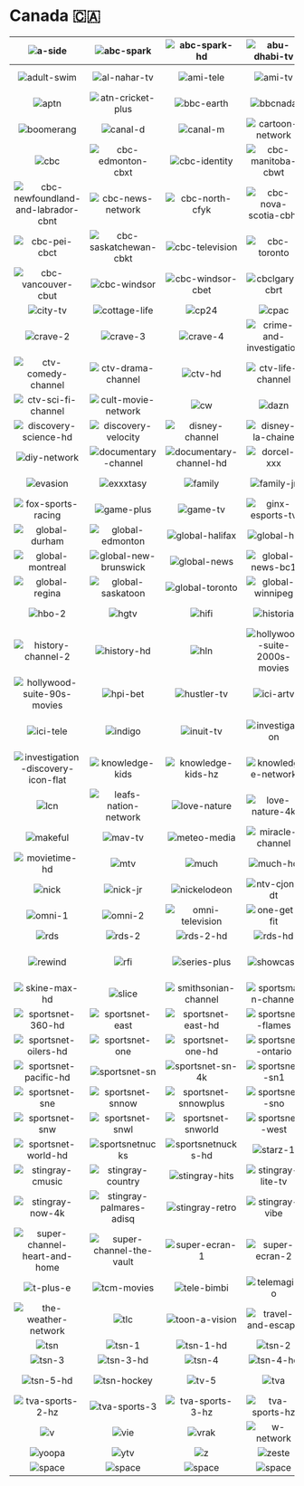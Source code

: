 # Canada 🇨🇦

| ![a-side] | ![abc-spark] | ![abc-spark-hd] | ![abu-dhabi-tv] | ![addik-tv] | ![addik-tv-hd] |
|:---:|:---:|:---:|:---:|:---:|:---:|
| ![adult-swim] | ![al-nahar-tv] | ![ami-tele] | ![ami-tv] | ![animal-planet] | ![animal-planet-hd] |
| ![aptn] | ![atn-cricket-plus] | ![bbc-earth] | ![bbcnada] | ![bnn-bloomberg] | ![book-television] |
| ![boomerang] | ![canal-d] | ![canal-m] | ![cartoon-network] | ![cartoon-network-plus] | ![casa] |
| ![cbc] | ![cbc-edmonton-cbxt] | ![cbc-identity] | ![cbc-manitoba-cbwt] | ![cbc-montreal-cbmt] | ![cbc-new-brunswick-cbat] |
| ![cbc-newfoundland-and-labrador-cbnt] | ![cbc-news-network] | ![cbc-north-cfyk] | ![cbc-nova-scotia-cbht] | ![cbc-ottawa] | ![cbc-ottawa-cbot] |
| ![cbc-pei-cbct] | ![cbc-saskatchewan-cbkt] | ![cbc-television] | ![cbc-toronto] | ![cbc-toronto-cblt] | ![cbc-vancouver] |
| ![cbc-vancouver-cbut] | ![cbc-windsor] | ![cbc-windsor-cbet] | ![cbclgary-cbrt] | ![chch] | ![cine-pop] |
| ![city-tv] | ![cottage-life] | ![cp24] | ![cpac] | ![crave] | ![crave-1] |
| ![crave-2] | ![crave-3] | ![crave-4] | ![crime-and-investigation] | ![ctv] | ![ctv-2] |
| ![ctv-comedy-channel] | ![ctv-drama-channel] | ![ctv-hd] | ![ctv-life-channel] | ![ctv-news] | ![ctv-news-horizontal] |
| ![ctv-sci-fi-channel] | ![cult-movie-network] | ![cw] | ![dazn] | ![dejaview] | ![discovery-science] |
| ![discovery-science-hd] | ![discovery-velocity] | ![disney-channel] | ![disney-la-chaine] | ![disney-xd] | ![disney-xd-hd] |
| ![diy-network] | ![documentary-channel] | ![documentary-channel-hd] | ![dorcel-xxx] | ![dtour] | ![espn-classic] |
| ![evasion] | ![exxxtasy] | ![family] | ![family-jr] | ![fight-network] | ![food-network] |
| ![fox-sports-racing] | ![game-plus] | ![game-tv] | ![ginx-esports-tv] | ![global] | ![global-bc] |
| ![global-durham] | ![global-edmonton] | ![global-halifax] | ![global-hd] | ![global-kingston] | ![global-lethbridge] |
| ![global-montreal] | ![global-new-brunswick] | ![global-news] | ![global-news-bc1] | ![global-okanagan] | ![global-peterborough] |
| ![global-regina] | ![global-saskatoon] | ![global-toronto] | ![global-winnipeg] | ![globallgary] | ![hbo-1] |
| ![hbo-2] | ![hgtv] | ![hifi] | ![historia] | ![historia-hd] | ![history-channel] |
| ![history-channel-2] | ![history-hd] | ![hln] | ![hollywood-suite-2000s-movies] | ![hollywood-suite-70s-movies] | ![hollywood-suite-80s-movies] |
| ![hollywood-suite-90s-movies] | ![hpi-bet] | ![hustler-tv] | ![ici-artv] | ![ici-explora] | ![ici-rdi] |
| ![ici-tele] | ![indigo] | ![inuit-tv] | ![investigation] | ![investigation-discovery] | ![investigation-discovery-flat] |
| ![investigation-discovery-icon-flat] | ![knowledge-kids] | ![knowledge-kids-hz] | ![knowledge-network] | ![knowledge-network-hz] | ![knowledge-network-icon] |
| ![lcn] | ![leafs-nation-network] | ![love-nature] | ![love-nature-4k] | ![love-nature-4k-white] | ![love-nature-white] |
| ![makeful] | ![mav-tv] | ![meteo-media] | ![miracle-channel] | ![moi-et-cie] | ![movietime] |
| ![movietime-hd] | ![mtv] | ![much] | ![much-hd] | ![nba-tv] | ![nhl-centre-ice] |
| ![nick] | ![nick-jr] | ![nickelodeon] | ![ntv-cjon-dt] | ![oln] | ![oln-hd] |
| ![omni-1] | ![omni-2] | ![omni-television] | ![one-get-fit] | ![penthouse-tv] | ![prise-2] |
| ![rds] | ![rds-2] | ![rds-2-hd] | ![rds-hd] | ![rds-info] | ![rev-tv] |
| ![rewind] | ![rfi] | ![series-plus] | ![showcase] | ![showcase-hd] | ![silver-screen-classics] |
| ![skine-max-hd] | ![slice] | ![smithsonian-channel] | ![sportsman-channel] | ![sportsnet] | ![sportsnet-360] |
| ![sportsnet-360-hd] | ![sportsnet-east] | ![sportsnet-east-hd] | ![sportsnet-flames] | ![sportsnet-flames-hd] | ![sportsnet-oilers] |
| ![sportsnet-oilers-hd] | ![sportsnet-one] | ![sportsnet-one-hd] | ![sportsnet-ontario] | ![sportsnet-ontario-hd] | ![sportsnet-pacific] |
| ![sportsnet-pacific-hd] | ![sportsnet-sn] | ![sportsnet-sn-4k] | ![sportsnet-sn1] | ![sportsnet-sn1-4k] | ![sportsnet-sn360] |
| ![sportsnet-sne] | ![sportsnet-snnow] | ![sportsnet-snnowplus] | ![sportsnet-sno] | ![sportsnet-snone] | ![sportsnet-snp] |
| ![sportsnet-snw] | ![sportsnet-snwl] | ![sportsnet-snworld] | ![sportsnet-west] | ![sportsnet-west-hd] | ![sportsnet-world] |
| ![sportsnet-world-hd] | ![sportsnetnucks] | ![sportsnetnucks-hd] | ![starz-1] | ![starz-2] | ![stingray-classica] |
| ![stingray-cmusic] | ![stingray-country] | ![stingray-hits] | ![stingray-lite-tv] | ![stingray-loud] | ![stingray-music] |
| ![stingray-now-4k] | ![stingray-palmares-adisq] | ![stingray-retro] | ![stingray-vibe] | ![super-channel] | ![super-channel-fuse-tv] |
| ![super-channel-heart-and-home] | ![super-channel-the-vault] | ![super-ecran-1] | ![super-ecran-2] | ![super-ecran-3] | ![super-ecran-4] |
| ![t-plus-e] | ![tcm-movies] | ![tele-bimbi] | ![telemagino] | ![teletoon] | ![tfo] |
| ![the-weather-network] | ![tlc] | ![toon-a-vision] | ![travel-and-escape] | ![treehouse] | ![tsc] |
| ![tsn] | ![tsn-1] | ![tsn-1-hd] | ![tsn-2] | ![tsn-2-4k] | ![tsn-2-hd] |
| ![tsn-3] | ![tsn-3-hd] | ![tsn-4] | ![tsn-4-hd] | ![tsn-4k] | ![tsn-5] |
| ![tsn-5-hd] | ![tsn-hockey] | ![tv-5] | ![tva] | ![tva-sports] | ![tva-sports-2] |
| ![tva-sports-2-hz] | ![tva-sports-3] | ![tva-sports-3-hz] | ![tva-sports-hz] | ![tvo] | ![unis-tv] |
| ![v] | ![vie] | ![vrak] | ![w-network] | ![wild-tv] | ![wildbrain-tv] |
| ![yoopa] | ![ytv] | ![z] | ![zeste] |  |  |
| ![space] | ![space] | ![space] | ![space] | ![space] | ![space] |

[a-side]:https://raw.githubusercontent.com/tv-logo/tv-logos/main/countries/canada/a-side-ca.png
[abc-spark]:https://raw.githubusercontent.com/tv-logo/tv-logos/main/countries/canada/abc-spark-ca.png
[abc-spark-hd]:https://raw.githubusercontent.com/tv-logo/tv-logos/main/countries/canada/abc-spark-hd-ca.png
[abu-dhabi-tv]:https://raw.githubusercontent.com/tv-logo/tv-logos/main/countries/canada/abu-dhabi-tv-ca.png
[addik-tv]:https://raw.githubusercontent.com/tv-logo/tv-logos/main/countries/canada/addik-tv-ca.png
[addik-tv-hd]:https://raw.githubusercontent.com/tv-logo/tv-logos/main/countries/canada/addik-tv-hd-ca.png
[adult-swim]:https://raw.githubusercontent.com/tv-logo/tv-logos/main/countries/canada/adult-swim-ca.png
[al-nahar-tv]:https://raw.githubusercontent.com/tv-logo/tv-logos/main/countries/canada/al-nahar-tv-ca.png
[ami-tele]:https://raw.githubusercontent.com/tv-logo/tv-logos/main/countries/canada/ami-tele-ca.png
[ami-tv]:https://raw.githubusercontent.com/tv-logo/tv-logos/main/countries/canada/ami-tv-ca.png
[animal-planet]:https://raw.githubusercontent.com/tv-logo/tv-logos/main/countries/canada/animal-planet-ca.png
[animal-planet-hd]:https://raw.githubusercontent.com/tv-logo/tv-logos/main/countries/canada/animal-planet-hd-ca.png
[aptn]:https://raw.githubusercontent.com/tv-logo/tv-logos/main/countries/canada/aptn-ca.png
[atn-cricket-plus]:https://raw.githubusercontent.com/tv-logo/tv-logos/main/countries/canada/atn-cricket-plus-ca.png
[bbc-earth]:https://raw.githubusercontent.com/tv-logo/tv-logos/main/countries/canada/bbc-earth-ca.png
[bbcnada]:https://raw.githubusercontent.com/tv-logo/tv-logos/main/countries/canada/bbc-canada-ca.png
[bnn-bloomberg]:https://raw.githubusercontent.com/tv-logo/tv-logos/main/countries/canada/bnn-bloomberg-ca.png
[book-television]:https://raw.githubusercontent.com/tv-logo/tv-logos/main/countries/canada/book-television-ca.png
[boomerang]:https://raw.githubusercontent.com/tv-logo/tv-logos/main/countries/canada/boomerang-ca.png
[canal-d]:https://raw.githubusercontent.com/tv-logo/tv-logos/main/countries/canada/canal-d-ca.png
[canal-m]:https://raw.githubusercontent.com/tv-logo/tv-logos/main/countries/canada/canal-m-ca.png
[cartoon-network]:https://raw.githubusercontent.com/tv-logo/tv-logos/main/countries/canada/cartoon-network-ca.png
[cartoon-network-plus]:https://raw.githubusercontent.com/tv-logo/tv-logos/main/countries/canada/cartoon-network-plus-ca.png
[casa]:https://raw.githubusercontent.com/tv-logo/tv-logos/main/countries/canada/casa-ca.png
[cbc]:https://raw.githubusercontent.com/tv-logo/tv-logos/main/countries/canada/cbc-ca.png
[cbc-edmonton-cbxt]:https://raw.githubusercontent.com/tv-logo/tv-logos/main/countries/canada/local/cbc-edmonton-cbxt-ca.png
[cbc-identity]:https://raw.githubusercontent.com/tv-logo/tv-logos/main/countries/canada/cbc-identity-ca.png
[cbc-manitoba-cbwt]:https://raw.githubusercontent.com/tv-logo/tv-logos/main/countries/canada/local/cbc-manitoba-cbwt-ca.png
[cbc-montreal-cbmt]:https://raw.githubusercontent.com/tv-logo/tv-logos/main/countries/canada/local/cbc-montreal-cbmt-ca.png
[cbc-new-brunswick-cbat]:https://raw.githubusercontent.com/tv-logo/tv-logos/main/countries/canada/local/cbc-new-brunswick-cbat-ca.png
[cbc-newfoundland-and-labrador-cbnt]:https://raw.githubusercontent.com/tv-logo/tv-logos/main/countries/canada/local/cbc-newfoundland-and-labrador-cbnt-ca.png
[cbc-news-network]:https://raw.githubusercontent.com/tv-logo/tv-logos/main/countries/canada/cbc-news-network-ca.png
[cbc-north-cfyk]:https://raw.githubusercontent.com/tv-logo/tv-logos/main/countries/canada/local/cbc-north-cfyk-ca.png
[cbc-nova-scotia-cbht]:https://raw.githubusercontent.com/tv-logo/tv-logos/main/countries/canada/local/cbc-nova-scotia-cbht-ca.png
[cbc-ottawa]:https://raw.githubusercontent.com/tv-logo/tv-logos/main/countries/canada/cbc-ottawa-ca.png
[cbc-ottawa-cbot]:https://raw.githubusercontent.com/tv-logo/tv-logos/main/countries/canada/local/cbc-ottawa-cbot-ca.png
[cbc-pei-cbct]:https://raw.githubusercontent.com/tv-logo/tv-logos/main/countries/canada/local/cbc-pei-cbct-ca.png
[cbc-saskatchewan-cbkt]:https://raw.githubusercontent.com/tv-logo/tv-logos/main/countries/canada/local/cbc-saskatchewan-cbkt-ca.png
[cbc-television]:https://raw.githubusercontent.com/tv-logo/tv-logos/main/countries/canada/cbc-television-ca.png
[cbc-toronto]:https://raw.githubusercontent.com/tv-logo/tv-logos/main/countries/canada/cbc-toronto-ca.png
[cbc-toronto-cblt]:https://raw.githubusercontent.com/tv-logo/tv-logos/main/countries/canada/local/cbc-toronto-cblt-ca.png
[cbc-vancouver]:https://raw.githubusercontent.com/tv-logo/tv-logos/main/countries/canada/cbc-vancouver-ca.png
[cbc-vancouver-cbut]:https://raw.githubusercontent.com/tv-logo/tv-logos/main/countries/canada/local/cbc-vancouver-cbut-ca.png
[cbc-windsor]:https://raw.githubusercontent.com/tv-logo/tv-logos/main/countries/canada/cbc-windsor-ca.png
[cbc-windsor-cbet]:https://raw.githubusercontent.com/tv-logo/tv-logos/main/countries/canada/local/cbc-windsor-cbet-ca.png
[cbclgary-cbrt]:https://raw.githubusercontent.com/tv-logo/tv-logos/main/countries/canada/local/cbc-calgary-cbrt-ca.png
[chch]:https://raw.githubusercontent.com/tv-logo/tv-logos/main/countries/canada/chch-ca.png
[cine-pop]:https://raw.githubusercontent.com/tv-logo/tv-logos/main/countries/canada/cine-pop-ca.png
[city-tv]:https://raw.githubusercontent.com/tv-logo/tv-logos/main/countries/canada/city-tv-ca.png
[cottage-life]:https://raw.githubusercontent.com/tv-logo/tv-logos/main/countries/canada/cottage-life-ca.png
[cp24]:https://raw.githubusercontent.com/tv-logo/tv-logos/main/countries/canada/cp24-ca.png
[cpac]:https://raw.githubusercontent.com/tv-logo/tv-logos/main/countries/canada/cpac-ca.png
[crave]:https://raw.githubusercontent.com/tv-logo/tv-logos/main/countries/canada/crave-ca.png
[crave-1]:https://raw.githubusercontent.com/tv-logo/tv-logos/main/countries/canada/crave-1-ca.png
[crave-2]:https://raw.githubusercontent.com/tv-logo/tv-logos/main/countries/canada/crave-2-ca.png
[crave-3]:https://raw.githubusercontent.com/tv-logo/tv-logos/main/countries/canada/crave-3-ca.png
[crave-4]:https://raw.githubusercontent.com/tv-logo/tv-logos/main/countries/canada/crave-4-ca.png
[crime-and-investigation]:https://raw.githubusercontent.com/tv-logo/tv-logos/main/countries/canada/crime-and-investigation-ca.png
[ctv]:https://raw.githubusercontent.com/tv-logo/tv-logos/main/countries/canada/ctv-ca.png
[ctv-2]:https://raw.githubusercontent.com/tv-logo/tv-logos/main/countries/canada/ctv-2-ca.png
[ctv-comedy-channel]:https://raw.githubusercontent.com/tv-logo/tv-logos/main/countries/canada/ctv-comedy-channel-ca.png
[ctv-drama-channel]:https://raw.githubusercontent.com/tv-logo/tv-logos/main/countries/canada/ctv-drama-channel-ca.png
[ctv-hd]:https://raw.githubusercontent.com/tv-logo/tv-logos/main/countries/canada/ctv-hd-ca.png
[ctv-life-channel]:https://raw.githubusercontent.com/tv-logo/tv-logos/main/countries/canada/ctv-life-channel-ca.png
[ctv-news]:https://raw.githubusercontent.com/tv-logo/tv-logos/main/countries/canada/ctv-news-ca.png
[ctv-news-horizontal]:https://raw.githubusercontent.com/tv-logo/tv-logos/main/countries/canada/ctv-news-horizontal-ca.png
[ctv-sci-fi-channel]:https://raw.githubusercontent.com/tv-logo/tv-logos/main/countries/canada/ctv-sci-fi-channel-ca.png
[cult-movie-network]:https://raw.githubusercontent.com/tv-logo/tv-logos/main/countries/canada/cult-movie-network-ca.png
[cw]:https://raw.githubusercontent.com/tv-logo/tv-logos/main/countries/canada/cw-ca.png
[dazn]:https://raw.githubusercontent.com/tv-logo/tv-logos/main/countries/canada/dazn-ca.png
[dejaview]:https://raw.githubusercontent.com/tv-logo/tv-logos/main/countries/canada/dejaview-ca.png
[discovery-science]:https://raw.githubusercontent.com/tv-logo/tv-logos/main/countries/canada/discovery-science-ca.png
[discovery-science-hd]:https://raw.githubusercontent.com/tv-logo/tv-logos/main/countries/canada/discovery-science-hd-ca.png
[discovery-velocity]:https://raw.githubusercontent.com/tv-logo/tv-logos/main/countries/canada/discovery-velocity-ca.png
[disney-channel]:https://raw.githubusercontent.com/tv-logo/tv-logos/main/countries/canada/disney-channel-ca.png
[disney-la-chaine]:https://raw.githubusercontent.com/tv-logo/tv-logos/main/countries/canada/disney-la-chaine-ca.png
[disney-xd]:https://raw.githubusercontent.com/tv-logo/tv-logos/main/countries/canada/disney-xd-ca.png
[disney-xd-hd]:https://raw.githubusercontent.com/tv-logo/tv-logos/main/countries/canada/disney-xd-hd-ca.png
[diy-network]:https://raw.githubusercontent.com/tv-logo/tv-logos/main/countries/canada/diy-network-ca.png
[documentary-channel]:https://raw.githubusercontent.com/tv-logo/tv-logos/main/countries/canada/documentary-channel-ca.png
[documentary-channel-hd]:https://raw.githubusercontent.com/tv-logo/tv-logos/main/countries/canada/documentary-channel-hd-ca.png
[dorcel-xxx]:https://raw.githubusercontent.com/tv-logo/tv-logos/main/countries/canada/dorcel-xxx-ca.png
[dtour]:https://raw.githubusercontent.com/tv-logo/tv-logos/main/countries/canada/dtour-ca.png
[espn-classic]:https://raw.githubusercontent.com/tv-logo/tv-logos/main/countries/canada/espn-classic-ca.png
[evasion]:https://raw.githubusercontent.com/tv-logo/tv-logos/main/countries/canada/evasion-ca.png
[exxxtasy]:https://raw.githubusercontent.com/tv-logo/tv-logos/main/countries/canada/exxxtasy-ca.png
[family]:https://raw.githubusercontent.com/tv-logo/tv-logos/main/countries/canada/family-ca.png
[family-jr]:https://raw.githubusercontent.com/tv-logo/tv-logos/main/countries/canada/family-jr-ca.png
[fight-network]:https://raw.githubusercontent.com/tv-logo/tv-logos/main/countries/canada/fight-network-ca.png
[food-network]:https://raw.githubusercontent.com/tv-logo/tv-logos/main/countries/canada/food-network-ca.png
[fox-sports-racing]:https://raw.githubusercontent.com/tv-logo/tv-logos/main/countries/canada/fox-sports-racing-ca.png
[game-plus]:https://raw.githubusercontent.com/tv-logo/tv-logos/main/countries/canada/game-plus-ca.png
[game-tv]:https://raw.githubusercontent.com/tv-logo/tv-logos/main/countries/canada/game-tv-ca.png
[ginx-esports-tv]:https://raw.githubusercontent.com/tv-logo/tv-logos/main/countries/canada/ginx-esports-tv-ca.png
[global]:https://raw.githubusercontent.com/tv-logo/tv-logos/main/countries/canada/global-ca.png
[global-bc]:https://raw.githubusercontent.com/tv-logo/tv-logos/main/countries/canada/global-bc-ca.png
[global-durham]:https://raw.githubusercontent.com/tv-logo/tv-logos/main/countries/canada/global-durham-ca.png
[global-edmonton]:https://raw.githubusercontent.com/tv-logo/tv-logos/main/countries/canada/global-edmonton-ca.png
[global-halifax]:https://raw.githubusercontent.com/tv-logo/tv-logos/main/countries/canada/global-halifax-ca.png
[global-hd]:https://raw.githubusercontent.com/tv-logo/tv-logos/main/countries/canada/global-hd-ca.png
[global-kingston]:https://raw.githubusercontent.com/tv-logo/tv-logos/main/countries/canada/global-kingston-ca.png
[global-lethbridge]:https://raw.githubusercontent.com/tv-logo/tv-logos/main/countries/canada/global-lethbridge-ca.png
[global-montreal]:https://raw.githubusercontent.com/tv-logo/tv-logos/main/countries/canada/global-montreal-ca.png
[global-new-brunswick]:https://raw.githubusercontent.com/tv-logo/tv-logos/main/countries/canada/global-new-brunswick-ca.png
[global-news]:https://raw.githubusercontent.com/tv-logo/tv-logos/main/countries/canada/global-news-ca.png
[global-news-bc1]:https://raw.githubusercontent.com/tv-logo/tv-logos/main/countries/canada/global-news-bc1-ca.png
[global-okanagan]:https://raw.githubusercontent.com/tv-logo/tv-logos/main/countries/canada/global-okanagan-ca.png
[global-peterborough]:https://raw.githubusercontent.com/tv-logo/tv-logos/main/countries/canada/global-peterborough-ca.png
[global-regina]:https://raw.githubusercontent.com/tv-logo/tv-logos/main/countries/canada/global-regina-ca.png
[global-saskatoon]:https://raw.githubusercontent.com/tv-logo/tv-logos/main/countries/canada/global-saskatoon-ca.png
[global-toronto]:https://raw.githubusercontent.com/tv-logo/tv-logos/main/countries/canada/global-toronto-ca.png
[global-winnipeg]:https://raw.githubusercontent.com/tv-logo/tv-logos/main/countries/canada/global-winnipeg-ca.png
[globallgary]:https://raw.githubusercontent.com/tv-logo/tv-logos/main/countries/canada/global-calgary-ca.png
[hbo-1]:https://raw.githubusercontent.com/tv-logo/tv-logos/main/countries/canada/hbo-1-ca.png
[hbo-2]:https://raw.githubusercontent.com/tv-logo/tv-logos/main/countries/canada/hbo-2-ca.png
[hgtv]:https://raw.githubusercontent.com/tv-logo/tv-logos/main/countries/canada/hgtv-ca.png
[hifi]:https://raw.githubusercontent.com/tv-logo/tv-logos/main/countries/canada/hifi-ca.png
[historia]:https://raw.githubusercontent.com/tv-logo/tv-logos/main/countries/canada/historia-ca.png
[historia-hd]:https://raw.githubusercontent.com/tv-logo/tv-logos/main/countries/canada/historia-hd-ca.png
[history-channel]:https://raw.githubusercontent.com/tv-logo/tv-logos/main/countries/canada/history-channel-ca.png
[history-channel-2]:https://raw.githubusercontent.com/tv-logo/tv-logos/main/countries/canada/history-channel-2-ca.png
[history-hd]:https://raw.githubusercontent.com/tv-logo/tv-logos/main/countries/canada/history-hd-ca.png
[hln]:https://raw.githubusercontent.com/tv-logo/tv-logos/main/countries/canada/hln-ca.png
[hollywood-suite-2000s-movies]:https://raw.githubusercontent.com/tv-logo/tv-logos/main/countries/canada/hollywood-suite-2000s-movies-ca.png
[hollywood-suite-70s-movies]:https://raw.githubusercontent.com/tv-logo/tv-logos/main/countries/canada/hollywood-suite-70s-movies-ca.png
[hollywood-suite-80s-movies]:https://raw.githubusercontent.com/tv-logo/tv-logos/main/countries/canada/hollywood-suite-80s-movies-ca.png
[hollywood-suite-90s-movies]:https://raw.githubusercontent.com/tv-logo/tv-logos/main/countries/canada/hollywood-suite-90s-movies-ca.png
[hpi-bet]:https://raw.githubusercontent.com/tv-logo/tv-logos/main/countries/canada/hpi-bet-ca.png
[hustler-tv]:https://raw.githubusercontent.com/tv-logo/tv-logos/main/countries/canada/hustler-tv-ca.png
[ici-artv]:https://raw.githubusercontent.com/tv-logo/tv-logos/main/countries/canada/ici-artv-ca.png
[ici-explora]:https://raw.githubusercontent.com/tv-logo/tv-logos/main/countries/canada/ici-explora-ca.png
[ici-rdi]:https://raw.githubusercontent.com/tv-logo/tv-logos/main/countries/canada/ici-rdi-ca.png
[ici-tele]:https://raw.githubusercontent.com/tv-logo/tv-logos/main/countries/canada/ici-tele-ca.png
[indigo]:https://raw.githubusercontent.com/tv-logo/tv-logos/main/countries/canada/indigo-ca.png
[inuit-tv]:https://raw.githubusercontent.com/tv-logo/tv-logos/main/countries/canada/inuit-tv-ca.png
[investigation]:https://raw.githubusercontent.com/tv-logo/tv-logos/main/countries/canada/investigation-ca.png
[investigation-discovery]:https://raw.githubusercontent.com/tv-logo/tv-logos/main/countries/canada/investigation-discovery-ca.png
[investigation-discovery-flat]:https://raw.githubusercontent.com/tv-logo/tv-logos/main/countries/canada/investigation-discovery-flat-ca.png
[investigation-discovery-icon-flat]:https://raw.githubusercontent.com/tv-logo/tv-logos/main/countries/canada/investigation-discovery-icon-flat-ca.png
[knowledge-kids]:https://raw.githubusercontent.com/tv-logo/tv-logos/main/countries/canada/knowledge-kids-ca.png
[knowledge-kids-hz]:https://raw.githubusercontent.com/tv-logo/tv-logos/main/countries/canada/knowledge-kids-hz-ca.png
[knowledge-network]:https://raw.githubusercontent.com/tv-logo/tv-logos/main/countries/canada/knowledge-network-ca.png
[knowledge-network-hz]:https://raw.githubusercontent.com/tv-logo/tv-logos/main/countries/canada/knowledge-network-hz-ca.png
[knowledge-network-icon]:https://raw.githubusercontent.com/tv-logo/tv-logos/main/countries/canada/knowledge-network-icon-ca.png
[lcn]:https://raw.githubusercontent.com/tv-logo/tv-logos/main/countries/canada/lcn-ca.png
[leafs-nation-network]:https://raw.githubusercontent.com/tv-logo/tv-logos/main/countries/canada/leafs-nation-network-ca.png
[love-nature]:https://raw.githubusercontent.com/tv-logo/tv-logos/main/countries/canada/love-nature-ca.png
[love-nature-4k]:https://raw.githubusercontent.com/tv-logo/tv-logos/main/countries/canada/love-nature-4k-ca.png
[love-nature-4k-white]:https://raw.githubusercontent.com/tv-logo/tv-logos/main/countries/canada/love-nature-4k-white-ca.png
[love-nature-white]:https://raw.githubusercontent.com/tv-logo/tv-logos/main/countries/canada/love-nature-white-ca.png
[makeful]:https://raw.githubusercontent.com/tv-logo/tv-logos/main/countries/canada/makeful-ca.png
[mav-tv]:https://raw.githubusercontent.com/tv-logo/tv-logos/main/countries/canada/mav-tv-ca.png
[meteo-media]:https://raw.githubusercontent.com/tv-logo/tv-logos/main/countries/canada/meteo-media-ca.png
[miracle-channel]:https://raw.githubusercontent.com/tv-logo/tv-logos/main/countries/canada/miracle-channel-ca.png
[moi-et-cie]:https://raw.githubusercontent.com/tv-logo/tv-logos/main/countries/canada/moi-et-cie-ca.png
[movietime]:https://raw.githubusercontent.com/tv-logo/tv-logos/main/countries/canada/movietime-ca.png
[movietime-hd]:https://raw.githubusercontent.com/tv-logo/tv-logos/main/countries/canada/movietime-hd-ca.png
[mtv]:https://raw.githubusercontent.com/tv-logo/tv-logos/main/countries/canada/mtv-ca.png
[much]:https://raw.githubusercontent.com/tv-logo/tv-logos/main/countries/canada/much-ca.png
[much-hd]:https://raw.githubusercontent.com/tv-logo/tv-logos/main/countries/canada/much-hd-ca.png
[nba-tv]:https://raw.githubusercontent.com/tv-logo/tv-logos/main/countries/canada/nba-tv-ca.png
[nhl-centre-ice]:https://raw.githubusercontent.com/tv-logo/tv-logos/main/countries/canada/nhl-centre-ice-ca.png
[nick]:https://raw.githubusercontent.com/tv-logo/tv-logos/main/countries/canada/nick-ca.png
[nick-jr]:https://raw.githubusercontent.com/tv-logo/tv-logos/main/countries/canada/nick-jr-ca.png
[nickelodeon]:https://raw.githubusercontent.com/tv-logo/tv-logos/main/countries/canada/nickelodeon-ca.png
[ntv-cjon-dt]:https://raw.githubusercontent.com/tv-logo/tv-logos/main/countries/canada/ntv-cjon-dt-ca.png
[oln]:https://raw.githubusercontent.com/tv-logo/tv-logos/main/countries/canada/oln-ca.png
[oln-hd]:https://raw.githubusercontent.com/tv-logo/tv-logos/main/countries/canada/oln-hd-ca.png
[omni-1]:https://raw.githubusercontent.com/tv-logo/tv-logos/main/countries/canada/omni-1-ca.png
[omni-2]:https://raw.githubusercontent.com/tv-logo/tv-logos/main/countries/canada/omni-2-ca.png
[omni-television]:https://raw.githubusercontent.com/tv-logo/tv-logos/main/countries/canada/omni-television-ca.png
[one-get-fit]:https://raw.githubusercontent.com/tv-logo/tv-logos/main/countries/canada/one-get-fit-ca.png
[penthouse-tv]:https://raw.githubusercontent.com/tv-logo/tv-logos/main/countries/canada/penthouse-tv-ca.png
[prise-2]:https://raw.githubusercontent.com/tv-logo/tv-logos/main/countries/canada/prise-2-ca.png
[rds]:https://raw.githubusercontent.com/tv-logo/tv-logos/main/countries/canada/rds-ca.png
[rds-2]:https://raw.githubusercontent.com/tv-logo/tv-logos/main/countries/canada/rds-2-ca.png
[rds-2-hd]:https://raw.githubusercontent.com/tv-logo/tv-logos/main/countries/canada/rds-2-hd-ca.png
[rds-hd]:https://raw.githubusercontent.com/tv-logo/tv-logos/main/countries/canada/rds-hd-ca.png
[rds-info]:https://raw.githubusercontent.com/tv-logo/tv-logos/main/countries/canada/rds-info-ca.png
[rev-tv]:https://raw.githubusercontent.com/tv-logo/tv-logos/main/countries/canada/rev-tv-ca.png
[rewind]:https://raw.githubusercontent.com/tv-logo/tv-logos/main/countries/canada/rewind-ca.png
[rfi]:https://raw.githubusercontent.com/tv-logo/tv-logos/main/countries/canada/rfi-ca.png
[series-plus]:https://raw.githubusercontent.com/tv-logo/tv-logos/main/countries/canada/series-plus-ca.png
[showcase]:https://raw.githubusercontent.com/tv-logo/tv-logos/main/countries/canada/showcase-ca.png
[showcase-hd]:https://raw.githubusercontent.com/tv-logo/tv-logos/main/countries/canada/showcase-hd-ca.png
[silver-screen-classics]:https://raw.githubusercontent.com/tv-logo/tv-logos/main/countries/canada/silver-screen-classics-ca.png
[skine-max-hd]:https://raw.githubusercontent.com/tv-logo/tv-logos/main/countries/canada/skine-max-hd-ca.png
[slice]:https://raw.githubusercontent.com/tv-logo/tv-logos/main/countries/canada/slice-ca.png
[smithsonian-channel]:https://raw.githubusercontent.com/tv-logo/tv-logos/main/countries/canada/smithsonian-channel-ca.png
[sportsman-channel]:https://raw.githubusercontent.com/tv-logo/tv-logos/main/countries/canada/sportsman-channel-ca.png
[sportsnet]:https://raw.githubusercontent.com/tv-logo/tv-logos/main/countries/canada/sportsnet-ca.png
[sportsnet-360]:https://raw.githubusercontent.com/tv-logo/tv-logos/main/countries/canada/sportsnet-360-ca.png
[sportsnet-360-hd]:https://raw.githubusercontent.com/tv-logo/tv-logos/main/countries/canada/sportsnet-360-hd-ca.png
[sportsnet-east]:https://raw.githubusercontent.com/tv-logo/tv-logos/main/countries/canada/sportsnet-east-ca.png
[sportsnet-east-hd]:https://raw.githubusercontent.com/tv-logo/tv-logos/main/countries/canada/sportsnet-east-hd-ca.png
[sportsnet-flames]:https://raw.githubusercontent.com/tv-logo/tv-logos/main/countries/canada/sportsnet-flames-ca.png
[sportsnet-flames-hd]:https://raw.githubusercontent.com/tv-logo/tv-logos/main/countries/canada/sportsnet-flames-hd-ca.png
[sportsnet-oilers]:https://raw.githubusercontent.com/tv-logo/tv-logos/main/countries/canada/sportsnet-oilers-ca.png
[sportsnet-oilers-hd]:https://raw.githubusercontent.com/tv-logo/tv-logos/main/countries/canada/sportsnet-oilers-hd-ca.png
[sportsnet-one]:https://raw.githubusercontent.com/tv-logo/tv-logos/main/countries/canada/sportsnet-one-ca.png
[sportsnet-one-hd]:https://raw.githubusercontent.com/tv-logo/tv-logos/main/countries/canada/sportsnet-one-hd-ca.png
[sportsnet-ontario]:https://raw.githubusercontent.com/tv-logo/tv-logos/main/countries/canada/sportsnet-ontario-ca.png
[sportsnet-ontario-hd]:https://raw.githubusercontent.com/tv-logo/tv-logos/main/countries/canada/sportsnet-ontario-hd-ca.png
[sportsnet-pacific]:https://raw.githubusercontent.com/tv-logo/tv-logos/main/countries/canada/sportsnet-pacific-ca.png
[sportsnet-pacific-hd]:https://raw.githubusercontent.com/tv-logo/tv-logos/main/countries/canada/sportsnet-pacific-hd-ca.png
[sportsnet-sn]:https://raw.githubusercontent.com/tv-logo/tv-logos/main/countries/canada/sportsnet-sn-ca.png
[sportsnet-sn-4k]:https://raw.githubusercontent.com/tv-logo/tv-logos/main/countries/canada/sportsnet-sn-4k-ca.png
[sportsnet-sn1]:https://raw.githubusercontent.com/tv-logo/tv-logos/main/countries/canada/sportsnet-sn1-ca.png
[sportsnet-sn1-4k]:https://raw.githubusercontent.com/tv-logo/tv-logos/main/countries/canada/sportsnet-sn1-4k-ca.png
[sportsnet-sn360]:https://raw.githubusercontent.com/tv-logo/tv-logos/main/countries/canada/sportsnet-sn360-ca.png
[sportsnet-sne]:https://raw.githubusercontent.com/tv-logo/tv-logos/main/countries/canada/sportsnet-sne-ca.png
[sportsnet-snnow]:https://raw.githubusercontent.com/tv-logo/tv-logos/main/countries/canada/sportsnet-snnow-ca.png
[sportsnet-snnowplus]:https://raw.githubusercontent.com/tv-logo/tv-logos/main/countries/canada/sportsnet-snnowplus-ca.png
[sportsnet-sno]:https://raw.githubusercontent.com/tv-logo/tv-logos/main/countries/canada/sportsnet-sno-ca.png
[sportsnet-snone]:https://raw.githubusercontent.com/tv-logo/tv-logos/main/countries/canada/sportsnet-snone-ca.png
[sportsnet-snp]:https://raw.githubusercontent.com/tv-logo/tv-logos/main/countries/canada/sportsnet-snp-ca.png
[sportsnet-snw]:https://raw.githubusercontent.com/tv-logo/tv-logos/main/countries/canada/sportsnet-snw-ca.png
[sportsnet-snwl]:https://raw.githubusercontent.com/tv-logo/tv-logos/main/countries/canada/sportsnet-snwl-ca.png
[sportsnet-snworld]:https://raw.githubusercontent.com/tv-logo/tv-logos/main/countries/canada/sportsnet-snworld-ca.png
[sportsnet-west]:https://raw.githubusercontent.com/tv-logo/tv-logos/main/countries/canada/sportsnet-west-ca.png
[sportsnet-west-hd]:https://raw.githubusercontent.com/tv-logo/tv-logos/main/countries/canada/sportsnet-west-hd-ca.png
[sportsnet-world]:https://raw.githubusercontent.com/tv-logo/tv-logos/main/countries/canada/sportsnet-world-ca.png
[sportsnet-world-hd]:https://raw.githubusercontent.com/tv-logo/tv-logos/main/countries/canada/sportsnet-world-hd-ca.png
[sportsnetnucks]:https://raw.githubusercontent.com/tv-logo/tv-logos/main/countries/canada/sportsnet-canucks-ca.png
[sportsnetnucks-hd]:https://raw.githubusercontent.com/tv-logo/tv-logos/main/countries/canada/sportsnet-canucks-hd-ca.png
[starz-1]:https://raw.githubusercontent.com/tv-logo/tv-logos/main/countries/canada/starz-1-ca.png
[starz-2]:https://raw.githubusercontent.com/tv-logo/tv-logos/main/countries/canada/starz-2-ca.png
[stingray-classica]:https://raw.githubusercontent.com/tv-logo/tv-logos/main/countries/canada/stingray-classica-ca.png
[stingray-cmusic]:https://raw.githubusercontent.com/tv-logo/tv-logos/main/countries/canada/stingray-cmusic-ca.png
[stingray-country]:https://raw.githubusercontent.com/tv-logo/tv-logos/main/countries/canada/stingray-country-ca.png
[stingray-hits]:https://raw.githubusercontent.com/tv-logo/tv-logos/main/countries/canada/stingray-hits-ca.png
[stingray-lite-tv]:https://raw.githubusercontent.com/tv-logo/tv-logos/main/countries/canada/stingray-lite-tv-ca.png
[stingray-loud]:https://raw.githubusercontent.com/tv-logo/tv-logos/main/countries/canada/stingray-loud-ca.png
[stingray-music]:https://raw.githubusercontent.com/tv-logo/tv-logos/main/countries/canada/stingray-music-ca.png
[stingray-now-4k]:https://raw.githubusercontent.com/tv-logo/tv-logos/main/countries/canada/stingray-now-4k-ca.png
[stingray-palmares-adisq]:https://raw.githubusercontent.com/tv-logo/tv-logos/main/countries/canada/stingray-palmares-adisq-ca.png
[stingray-retro]:https://raw.githubusercontent.com/tv-logo/tv-logos/main/countries/canada/stingray-retro-ca.png
[stingray-vibe]:https://raw.githubusercontent.com/tv-logo/tv-logos/main/countries/canada/stingray-vibe-ca.png
[super-channel]:https://raw.githubusercontent.com/tv-logo/tv-logos/main/countries/canada/super-channel-ca.png
[super-channel-fuse-tv]:https://raw.githubusercontent.com/tv-logo/tv-logos/main/countries/canada/super-channel-fuse-tv-ca.png
[super-channel-heart-and-home]:https://raw.githubusercontent.com/tv-logo/tv-logos/main/countries/canada/super-channel-heart-and-home-ca.png
[super-channel-the-vault]:https://raw.githubusercontent.com/tv-logo/tv-logos/main/countries/canada/super-channel-the-vault-ca.png
[super-ecran-1]:https://raw.githubusercontent.com/tv-logo/tv-logos/main/countries/canada/super-ecran-1-ca.png
[super-ecran-2]:https://raw.githubusercontent.com/tv-logo/tv-logos/main/countries/canada/super-ecran-2-ca.png
[super-ecran-3]:https://raw.githubusercontent.com/tv-logo/tv-logos/main/countries/canada/super-ecran-3-ca.png
[super-ecran-4]:https://raw.githubusercontent.com/tv-logo/tv-logos/main/countries/canada/super-ecran-4-ca.png
[t-plus-e]:https://raw.githubusercontent.com/tv-logo/tv-logos/main/countries/canada/t-plus-e-ca.png
[tcm-movies]:https://raw.githubusercontent.com/tv-logo/tv-logos/main/countries/canada/tcm-movies-ca.png
[tele-bimbi]:https://raw.githubusercontent.com/tv-logo/tv-logos/main/countries/canada/tele-bimbi-ca.png
[telemagino]:https://raw.githubusercontent.com/tv-logo/tv-logos/main/countries/canada/telemagino-ca.png
[teletoon]:https://raw.githubusercontent.com/tv-logo/tv-logos/main/countries/canada/teletoon-ca.png
[tfo]:https://raw.githubusercontent.com/tv-logo/tv-logos/main/countries/canada/tfo-ca.png
[the-weather-network]:https://raw.githubusercontent.com/tv-logo/tv-logos/main/countries/canada/the-weather-network-ca.png
[tlc]:https://raw.githubusercontent.com/tv-logo/tv-logos/main/countries/canada/tlc-ca.png
[toon-a-vision]:https://raw.githubusercontent.com/tv-logo/tv-logos/main/countries/canada/toon-a-vision-ca.png
[travel-and-escape]:https://raw.githubusercontent.com/tv-logo/tv-logos/main/countries/canada/travel-and-escape-ca.png
[treehouse]:https://raw.githubusercontent.com/tv-logo/tv-logos/main/countries/canada/treehouse-ca.png
[tsc]:https://raw.githubusercontent.com/tv-logo/tv-logos/main/countries/canada/tsc-ca.png
[tsn]:https://raw.githubusercontent.com/tv-logo/tv-logos/main/countries/canada/tsn-ca.png
[tsn-1]:https://raw.githubusercontent.com/tv-logo/tv-logos/main/countries/canada/tsn-1-ca.png
[tsn-1-hd]:https://raw.githubusercontent.com/tv-logo/tv-logos/main/countries/canada/tsn-1-hd-ca.png
[tsn-2]:https://raw.githubusercontent.com/tv-logo/tv-logos/main/countries/canada/tsn-2-ca.png
[tsn-2-4k]:https://raw.githubusercontent.com/tv-logo/tv-logos/main/countries/canada/tsn-2-4k-ca.png
[tsn-2-hd]:https://raw.githubusercontent.com/tv-logo/tv-logos/main/countries/canada/tsn-2-hd-ca.png
[tsn-3]:https://raw.githubusercontent.com/tv-logo/tv-logos/main/countries/canada/tsn-3-ca.png
[tsn-3-hd]:https://raw.githubusercontent.com/tv-logo/tv-logos/main/countries/canada/tsn-3-hd-ca.png
[tsn-4]:https://raw.githubusercontent.com/tv-logo/tv-logos/main/countries/canada/tsn-4-ca.png
[tsn-4-hd]:https://raw.githubusercontent.com/tv-logo/tv-logos/main/countries/canada/tsn-4-hd-ca.png
[tsn-4k]:https://raw.githubusercontent.com/tv-logo/tv-logos/main/countries/canada/tsn-4k-ca.png
[tsn-5]:https://raw.githubusercontent.com/tv-logo/tv-logos/main/countries/canada/tsn-5-ca.png
[tsn-5-hd]:https://raw.githubusercontent.com/tv-logo/tv-logos/main/countries/canada/tsn-5-hd-ca.png
[tsn-hockey]:https://raw.githubusercontent.com/tv-logo/tv-logos/main/countries/canada/tsn-hockey-ca.png
[tv-5]:https://raw.githubusercontent.com/tv-logo/tv-logos/main/countries/canada/tv-5-ca.png
[tva]:https://raw.githubusercontent.com/tv-logo/tv-logos/main/countries/canada/tva-ca.png
[tva-sports]:https://raw.githubusercontent.com/tv-logo/tv-logos/main/countries/canada/tva-sports-ca.png
[tva-sports-2]:https://raw.githubusercontent.com/tv-logo/tv-logos/main/countries/canada/tva-sports-2-ca.png
[tva-sports-2-hz]:https://raw.githubusercontent.com/tv-logo/tv-logos/main/countries/canada/tva-sports-2-hz-ca.png
[tva-sports-3]:https://raw.githubusercontent.com/tv-logo/tv-logos/main/countries/canada/tva-sports-3-ca.png
[tva-sports-3-hz]:https://raw.githubusercontent.com/tv-logo/tv-logos/main/countries/canada/tva-sports-3-hz-ca.png
[tva-sports-hz]:https://raw.githubusercontent.com/tv-logo/tv-logos/main/countries/canada/tva-sports-hz-ca.png
[tvo]:https://raw.githubusercontent.com/tv-logo/tv-logos/main/countries/canada/tvo-ca.png
[unis-tv]:https://raw.githubusercontent.com/tv-logo/tv-logos/main/countries/canada/unis-tv-ca.png
[v]:https://raw.githubusercontent.com/tv-logo/tv-logos/main/countries/canada/v-ca.png
[vie]:https://raw.githubusercontent.com/tv-logo/tv-logos/main/countries/canada/vie-ca.png
[vrak]:https://raw.githubusercontent.com/tv-logo/tv-logos/main/countries/canada/vrak-ca.png
[w-network]:https://raw.githubusercontent.com/tv-logo/tv-logos/main/countries/canada/w-network-ca.png
[wild-tv]:https://raw.githubusercontent.com/tv-logo/tv-logos/main/countries/canada/wild-tv-ca.png
[wildbrain-tv]:https://raw.githubusercontent.com/tv-logo/tv-logos/main/countries/canada/wildbrain-tv-ca.png
[yoopa]:https://raw.githubusercontent.com/tv-logo/tv-logos/main/countries/canada/yoopa-ca.png
[ytv]:https://raw.githubusercontent.com/tv-logo/tv-logos/main/countries/canada/ytv-ca.png
[z]:https://raw.githubusercontent.com/tv-logo/tv-logos/main/countries/canada/z-ca.png
[zeste]:https://raw.githubusercontent.com/tv-logo/tv-logos/main/countries/canada/zeste-ca.png

[Space]:../../misc/space-1500.png "Space"
